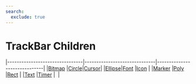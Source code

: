 ```yaml
---
search:
  exclude: true
---
```


<h1 class="heading"><span class="name">TrackBar Children</span></h1>

|--------------------------------|------------------------------|------------------------------|
|[Bitmap](../objects/bitmap.md)  |[Circle](../objects/circle.md)|[Cursor](../objects/cursor.md)|
|[Ellipse](../objects/ellipse.md)|[Font](../objects/font.md)    |[Icon](../objects/icon.md)    |
|[Marker](../objects/marker.md)  |[Poly](../objects/poly.md)    |[Rect](../objects/rect.md)    |
|[Text](../objects/text.md)      |[Timer](../objects/timer.md)  |&nbsp;                        |
